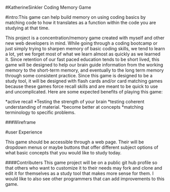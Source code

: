 #KatherineSinkler Coding Memory Game

#intro:This game can help build memory on using coding basics by matching code to how it translates as a function within the code you are studying at that time.

This project is a concentration/memory game created with myself and other new web developers in mind. While going through a coding bootcamp or just simply trying to sharpen memory of basic coding skills, we tend to learn a lot, yet we forget most of what we learn almost as quickly as we learned it. Since retention of our fast paced education tends to be short lived, this game will be designed to help our brain guide information from the working memory to the short-term memory, and  eventually to the long term memory through some consistent practice.   Since this game is designed to be a study tool, it will be designed with flash cards  and/or card matching games because these games force recall skills and are meant to be quick to use and uncomplicated.
Here are some expected benefits of playing this game:

*active recall
*Testing the strength of your brain
*testing coherent understanding of material.
*become better at concepts 
*matching terminology to specific problems.

###Wireframe


#user Experience

This game should be accessible through a web page. Their will be dropdown menus or maybe buttons that offer different subject options of what basic concepts that you would like to study today.

####Contributers
This game project will be on a public git hub profile so that others who want to customize it to their needs may fork and clone and edit it for themselves as a study tool that makes more sense for them. I would like to also see other programmers that can add improvements to this game.
